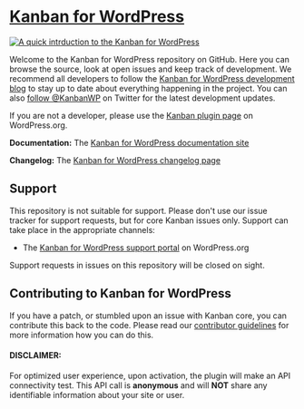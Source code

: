 # [Kanban for WordPress](http://kanbanwp.com/)

[![A quick intrduction to the Kanban for WordPress](https://i.vimeocdn.com/video/543343707_640.jpg)](https://vimeo.com/145274368)

Welcome to the Kanban for WordPress repository on GitHub. Here you can browse the source, look at open issues and keep track of development. We recommend all developers to follow the [Kanban for WordPress development blog](http://kanbanwp.com/blog?utm_medium=documentation&utm_source=github.com&utc_campaign=documentation) to stay up to date about everything happening in the project. You can also [follow @KanbanWP](https://twitter.com/kanbanwp) on Twitter for the latest development updates.

If you are not a developer, please use the [Kanban plugin page](https://wordpress.org/plugins/kanban/) on WordPress.org.

**Documentation:**  The [Kanban for WordPress documentation site](http://kanbanwp.com/documentation/?utm_medium=documentation&utm_source=github.com&utc_campaign=documentation)

**Changelog:**  The [Kanban for WordPress changelog page](http://kanbanwp.com/changelog/?utm_medium=documentation&utm_source=github.com&utc_campaign=documentation)



## Support
This repository is not suitable for support. Please don't use our issue tracker for support requests, but for core Kanban issues only. Support can take place in the appropriate channels:

* The [Kanban for WordPress support portal](https://wordpress.org/support/plugin/kanban) on WordPress.org

Support requests in issues on this repository will be closed on sight.

## Contributing to Kanban for WordPress
If you have a patch, or stumbled upon an issue with Kanban core, you can contribute this back to the code. Please read our [contributor guidelines](https://github.com/gelform/kanban/blob/master/CONTRIBUTING.md) for more information how you can do this.



#### DISCLAIMER:
For optimized user experience, upon activation, the plugin will make an API connectivity test. This API call is **anonymous** and will **NOT** share any identifiable information about your site or user.